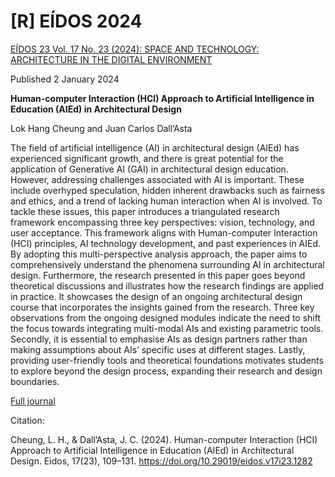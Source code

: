 # [R] EÍDOS 2024 

[EÍDOS 23 Vol. 17 No. 23 (2024): SPACE AND TECHNOLOGY: ARCHITECTURE IN THE DIGITAL ENVIRONMENT](https://revistas.ute.edu.ec/index.php/eidos/issue/view/86)

Published 2 January 2024

**Human-computer Interaction (HCI) Approach to Artificial Intelligence in Education (AIEd) in Architectural Design**

Lok Hang Cheung and Juan Carlos Dall’Asta

The field of artificial intelligence (AI) in architectural design (AIEd) has experienced significant growth, and there is great potential for the application of Generative AI (GAI) in architectural design education. However, addressing challenges associated with AI is important. These include overhyped speculation, hidden inherent drawbacks such as fairness and ethics, and a trend of lacking human interaction when AI is involved. To tackle these issues, this paper introduces a triangulated research framework encompassing three key perspectives: vision, technology, and user acceptance. This framework aligns with Human-computer Interaction (HCI) principles, AI technology development, and past experiences in AIEd. By adopting this multi-perspective analysis approach, the paper aims to comprehensively understand the phenomena surrounding AI in architectural design. Furthermore, the research presented in this paper goes beyond theoretical discussions and illustrates how the research findings are applied in practice. It showcases the design of an ongoing architectural design course that incorporates the insights gained from the research. Three key observations from the ongoing designed modules indicate the need to shift the focus towards integrating multi-modal AIs and existing parametric tools. Secondly, it is essential to emphasise AIs as design partners rather than making assumptions about AIs’ specific uses at different stages. Lastly, providing user-friendly tools and theoretical foundations motivates students to explore beyond the design process, expanding their research and design boundaries.

[Full journal](https://drive.google.com/file/d/1qVMpUM_x2i9GC_n0Wd2Nl8Ebhbe6xyvq/view?usp=sharing)

Citation:

Cheung, L. H., & Dall’Asta, J. C. (2024). Human-computer Interaction (HCI) Approach to Artificial Intelligence in Education (AIEd) in Architectural Design. Eidos, 17(23), 109–131. https://doi.org/10.29019/eidos.v17i23.1282
